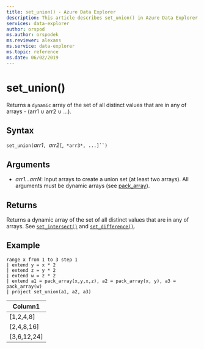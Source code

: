 ```yaml
---
title: set_union() - Azure Data Explorer
description: This article describes set_union() in Azure Data Explorer.
services: data-explorer
author: orspod
ms.author: orspodek
ms.reviewer: alexans
ms.service: data-explorer
ms.topic: reference
ms.date: 06/02/2019
---
```

# set_union()

Returns a `dynamic` array of the set of all distinct values that are in any of arrays - (arr1 ∪ arr2 ∪ ...).

## Syntax

`set_union(`*arr1*`, `*arr2*`[`,` *arr3*, ...]``)`

## Arguments

* *arr1...arrN*: Input arrays to create a union set (at least two arrays). All arguments must be dynamic arrays (see [pack_array](packarrayfunction.md)). 

## Returns

Returns a dynamic array of the set of all distinct values that are in any of arrays. See [`set_intersect()`](setintersectfunction.md)  and [`set_difference()`](setdifferencefunction.md).

## Example

<!-- csl: https://help.apl.windows.net:443/Samples -->
```apl
range x from 1 to 3 step 1
| extend y = x * 2
| extend z = y * 2
| extend w = z * 2
| extend a1 = pack_array(x,y,x,z), a2 = pack_array(x, y), a3 = pack_array(w)
| project set_union(a1, a2, a3)
```

|Column1|
|---|
|[1,2,4,8]|
|[2,4,8,16]|
|[3,6,12,24]|
